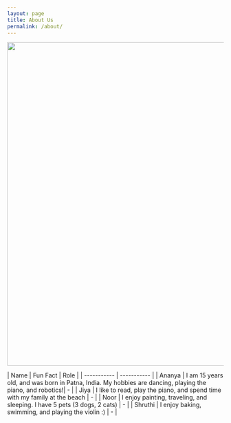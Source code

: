 ```yaml
---
layout: page
title: About Us
permalink: /about/
---
```


<img src="{{site.baseurl}}/images/datapirates.png" width="750" height="750"> 

| Name      | Fun Fact | Role |
| ----------- | ----------- |
| Ananya | I am 15 years old, and was born in Patna, India. My hobbies are dancing, playing the piano, and robotics!| - |
| Jiya | I like to read, play the piano, and spend time with my family at the beach | - |
| Noor | I enjoy painting, traveling, and sleeping. I have 5 pets (3 dogs, 2 cats) | - |
| Shruthi | I enjoy baking, swimming, and playing the violin :) | - |
